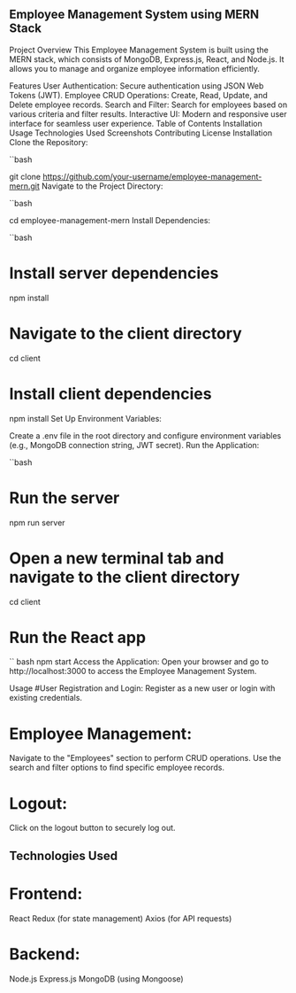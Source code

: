 ## Employee Management System using MERN Stack

Project Overview
This Employee Management System is built using the MERN stack, which consists of MongoDB, Express.js, React, and Node.js. It allows you to manage and organize employee information efficiently.


Features
User Authentication: Secure authentication using JSON Web Tokens (JWT).
Employee CRUD Operations: Create, Read, Update, and Delete employee records.
Search and Filter: Search for employees based on various criteria and filter results.
Interactive UI: Modern and responsive user interface for seamless user experience.
Table of Contents
Installation
Usage
Technologies Used
Screenshots
Contributing
License
Installation
Clone the Repository:

``bash
 
git clone https://github.com/your-username/employee-management-mern.git
Navigate to the Project Directory:

``bash
 
cd employee-management-mern
Install Dependencies:

``bash
 
# Install server dependencies
npm install

# Navigate to the client directory
cd client

# Install client dependencies
npm install
Set Up Environment Variables:

Create a .env file in the root directory and configure environment variables (e.g., MongoDB connection string, JWT secret).
Run the Application:

``bash
 
# Run the server
npm run server

# Open a new terminal tab and navigate to the client directory
cd client

# Run the React app
`` bash
npm start
Access the Application:
Open your browser and go to http://localhost:3000 to access the Employee Management System.

Usage
#User Registration and Login:
Register as a new user or login with existing credentials.
# Employee Management:
Navigate to the "Employees" section to perform CRUD operations.
Use the search and filter options to find specific employee records.
# Logout:
Click on the logout button to securely log out.

## Technologies Used
# Frontend:
React
Redux (for state management)
Axios (for API requests)

# Backend:
Node.js
Express.js
MongoDB (using Mongoose)
